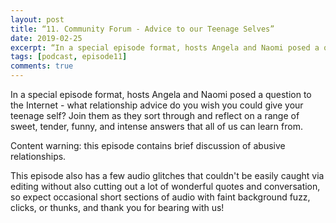 ```yaml
---
layout: post
title: “11. Community Forum - Advice to our Teenage Selves”
date: 2019-02-25
excerpt: “In a special episode format, hosts Angela and Naomi posed a question to the Internet - what relationship advice do you wish you could give your teenage self?”
tags: [podcast, episode11]
comments: true
---
```


In a special episode format, hosts Angela and Naomi posed a question to the Internet - what relationship advice do you wish you could give your teenage self? Join them as they sort through and reflect on a range of sweet, tender, funny, and intense answers that all of us can learn from. 

Content warning: this episode contains brief discussion of abusive relationships.

This episode also has a few audio glitches that couldn't be easily caught via editing without also cutting out a lot of wonderful quotes and conversation, so expect occasional short sections of audio with faint background fuzz, clicks, or thunks, and thank you for bearing with us!
